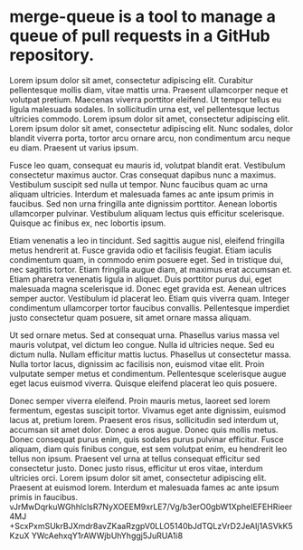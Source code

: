 # merge-queue is a tool to manage a queue of pull requests in a GitHub repository.
Lorem ipsum dolor sit amet, consectetur adipiscing elit. Curabitur pellentesque mollis diam, vitae mattis urna. Praesent ullamcorper neque et volutpat pretium. Maecenas viverra porttitor eleifend. Ut tempor tellus eu ligula malesuada sodales. In sollicitudin urna est, vel pellentesque lectus ultricies commodo. Lorem ipsum dolor sit amet, consectetur adipiscing elit. Lorem ipsum dolor sit amet, consectetur adipiscing elit. Nunc sodales, dolor blandit viverra porta, tortor arcu ornare arcu, non condimentum arcu neque eu diam. Praesent ut varius ipsum.

Fusce leo quam, consequat eu mauris id, volutpat blandit erat. Vestibulum consectetur maximus auctor. Cras consequat dapibus nunc a maximus. Vestibulum suscipit sed nulla ut tempor. Nunc faucibus quam ac urna aliquam ultricies. Interdum et malesuada fames ac ante ipsum primis in faucibus. Sed non urna fringilla ante dignissim porttitor. Aenean lobortis ullamcorper pulvinar. Vestibulum aliquam lectus quis efficitur scelerisque. Quisque ac finibus ex, nec lobortis ipsum.

Etiam venenatis a leo in tincidunt. Sed sagittis augue nisl, eleifend fringilla metus hendrerit at. Fusce gravida odio et facilisis feugiat. Etiam iaculis condimentum quam, in commodo enim posuere eget. Sed in tristique dui, nec sagittis tortor. Etiam fringilla augue diam, at maximus erat accumsan et. Etiam pharetra venenatis ligula in aliquet. Duis porttitor purus dui, eget malesuada magna scelerisque id. Donec eget gravida est. Aenean ultrices semper auctor. Vestibulum id placerat leo. Etiam quis viverra quam. Integer condimentum ullamcorper tortor faucibus convallis. Pellentesque imperdiet justo consectetur quam posuere, sit amet ornare massa aliquam.

Ut sed ornare metus. Sed at consequat urna. Phasellus varius massa vel mauris volutpat, vel dictum leo congue. Nulla id ultricies neque. Sed eu dictum nulla. Nullam efficitur mattis luctus. Phasellus ut consectetur massa. Nulla tortor lacus, dignissim ac facilisis non, euismod vitae elit. Proin vulputate semper metus et condimentum. Pellentesque scelerisque augue eget lacus euismod viverra. Quisque eleifend placerat leo quis posuere.

Donec semper viverra eleifend. Proin mauris metus, laoreet sed lorem fermentum, egestas suscipit tortor. Vivamus eget ante dignissim, euismod lacus at, pretium lorem. Praesent eros risus, sollicitudin sed interdum ut, accumsan sit amet dolor. Donec a eros augue. Donec quis mollis metus. Donec consequat purus enim, quis sodales purus pulvinar efficitur. Fusce aliquam, diam quis finibus congue, est sem volutpat enim, eu hendrerit leo tellus non ipsum. Praesent vel urna at tellus consequat efficitur sed consectetur justo. Donec justo risus, efficitur ut eros vitae, interdum ultricies orci. Lorem ipsum dolor sit amet, consectetur adipiscing elit. Praesent at euismod lorem. Interdum et malesuada fames ac ante ipsum primis in faucibus.
vJrMwDqrkuWGhhlclsR7NyXOEEM9xrLE7/Vg/b3erO0gbW1XpheIEFEHRieer4MJ
+ScxPxmSUkrBJXmdr8avZKaaRzgpV0LLO5140bJdTQLzVrD2JeAIj1ASVkK5KzuX
YWcAehxqY1rAWWjbUhYhggj5JuRUA1i8
